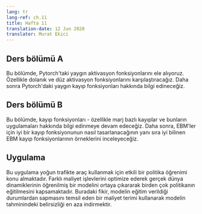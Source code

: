 ```yaml
---
lang: tr
lang-ref: ch.11
title: Hafta 11
translation-date: 12 Jun 2020
translator: Murat Ekici
---
```



## Ders bölümü A

Bu bölümde, Pytorch'taki yaygın aktivasyon fonksiyonlarını ele alıyoruz. Özellikle dolanık ve düz aktivasyon fonksiyonlarını karşılaştıracağız. Daha sonra Pytorch'daki yaygın kayıp fonksiyonları hakkında bilgi edineceğiz.

<!--

## Lecture part A

In this section, we discussed about the common activation functions in Pytorch. In particular, we compared activations with kink(s) versus smooth activations - the former is preferred in a deep neural network as the latter might suffer with gradient vanishing problem. We then learned about the common loss functions in Pytorch.
-->

## Ders bölümü B

Bu bölümde, kayıp fonksiyonları - özellikle marj bazlı kayıplar ve bunların uygulamaları hakkında bilgi edinmeye devam edeceğiz. Daha sonra, EBM'ler için iyi bir kayıp fonksiyonunun nasıl tasarlanacağının yanı sıra iyi bilinen EBM kayıp fonksiyonlarının örneklerini inceleyeceğiz. 

<!--
## Lecture part B

In this section, we continued to learn about loss functions - in particular, margin-based losses and their applications. We then discussed how to design a good loss function for EBMs as well as examples of well-known EBM loss functions. We gave particular attention to margin-based loss function here, as well as explaining the idea of "most offending incorrect answer.
-->

## Uygulama

Bu uygulama yoğun trafikte araç kullanmak için etkili bir politika öğrenimi konu almaktadır. Farklı maliyet işlevlerini optimize ederek gerçek dünya dinamiklerinin öğrenilmiş bir modelini ortaya çıkararak birden çok politikanın eğitilmesini kapsamaktadır. Buradaki fikir, modelin eğitim verildiği durumlardan sapmasını temsil eden bir maliyet terimi kullanarak modelin tahminindeki belirsizliği en aza indirmektir.


<!--
## Practicum

This practicum proposed effective policy learning for driving in dense traffic. We trained multiple policies by unrolling a learned model of the real world dynamics by optimizing different cost functions. The idea is to minimize the uncertainty in the model's prediction by introducing a cost term that represents the model's divergence from the states it is trained on.  
-->
